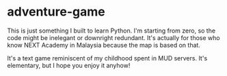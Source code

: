 # adventure-game
This is just something I built to learn Python. I'm starting from zero, so the code might be inelegant or downright redundant. It's actually for those who know NEXT Academy in Malaysia because the map is based on that.

It's a text game reminiscent of my childhood spent in MUD servers. It's elementary, but I hope you enjoy it anyhow!
